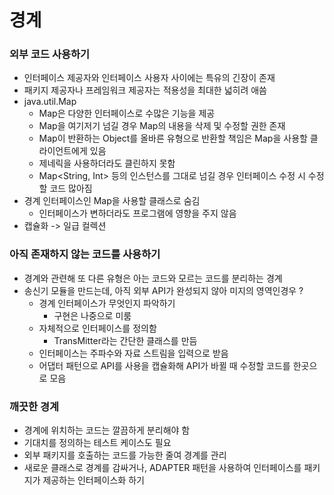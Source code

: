 # 경계

### 외부 코드 사용하기

- 인터페이스 제공자와 인터페이스 사용자 사이에는 특유의 긴장이 존재
- 패키지 제공자나 프레임워크 제공자는 적용성을 최대한 넓히려 애씀
- java.util.Map
    - Map은 다양한 인터페이스로 수많은 기능을 제공
    - Map을 여기저기 넘길 경우 Map의 내용을 삭제 및 수정할 권한 존재
    - Map이 반환하는 Object를 올바른 유형으로 반환할 책임은 Map을 사용할 클라이언트에게 있음
    - 제네릭을 사용하더라도 클린하지 못함
    - Map<String, Int> 등의 인스턴스를 그대로 넘길 경우 인터페이스 수정 시 수정할 코드 많아짐
- 경계 인터페이스인 Map을 사용할 클래스로 숨김
    - 인터페이스가 변하더라도 프로그램에 영향을 주지 않음
- 캡슐화 -> 일급 컬렉션

### 아직 존재하지 않는 코드를 사용하기

- 경계와 관련해 또 다른 유형은 아는 코드와 모르는 코드를 분리하는 경계
- 송신기 모듈을 만드는데, 아직 외부 API가 완성되지 않아 미지의 영역인경우 ?
    - 경계 인터페이스가 무엇인지 파악하기
        - 구현은 나중으로 미룸
    - 자체적으로 인터페이스를 정의함
        - TransMitter라는 간단한 클래스를 만듬
    - 인터페이스는 주파수와 자료 스트림을 입력으로 받음
    - 어댑터 패턴으로 API를 사용을 캡슐화해 API가 바뀔 때 수정할 코드를 한곳으로 모음

### 깨끗한 경계

- 경계에 위치하는 코드는 깔끔하게 분리해야 함
- 기대치를 정의하는 테스트 케이스도 필요
- 외부 패키지를 호출하는 코드를 가능한 줄여 경계를 관리
- 새로운 클래스로 경계를 감싸거나, ADAPTER 패턴을 사용하여 인터페이스를 패키지가 제공하는 인터페이스화 하기